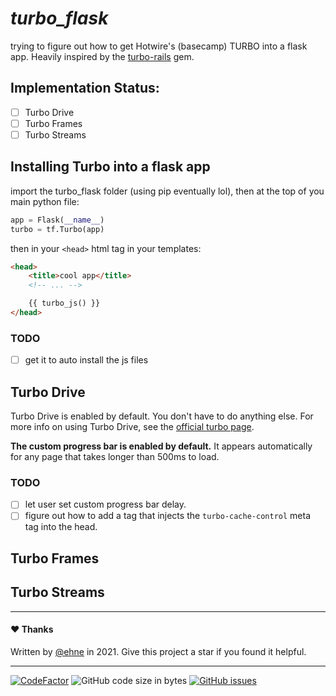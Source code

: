 # *turbo_flask*
trying to figure out how to get Hotwire's (basecamp) TURBO into a flask app. Heavily inspired by the [turbo-rails](https://github.com/hotwired/turbo-rails) gem.

## Implementation Status:
- [ ] Turbo Drive 
- [ ] Turbo Frames
- [ ] Turbo Streams

## Installing Turbo into a flask app
import the turbo_flask folder (using pip eventually lol), then at the top of you main python file:

```py
app = Flask(__name__)
turbo = tf.Turbo(app)
```

then in your `<head>` html tag in your templates:

```html
<head>
    <title>cool app</title>
    <!-- ... --> 

    {{ turbo_js() }}
</head>
```

### TODO
- [ ] get it to auto install the js files

## Turbo Drive
Turbo Drive is enabled by default. You don't have to do anything else. For more info on using Turbo Drive, see the [official turbo page](https://turbo.hotwire.dev/handbook/drive).

**The custom progress bar is enabled by default.** It appears automatically for any page that takes longer than 500ms to load.

### TODO
- [ ] let user set custom progress bar delay.
- [ ] figure out how to add a tag that injects the `turbo-cache-control` meta tag into the head.

## Turbo Frames

## Turbo Streams


---
  
####  ❤️ Thanks
  
Written by [@ehne](https://github.com/ehne) in 2021.  Give this project a star if you found it helpful. 
  
---
[![CodeFactor](https://www.codefactor.io/repository/github/ehne/turbo-flask/badge/main )](https://www.codefactor.io/repository/github/ehne/turbo-flask/overview/main) ![GitHub code size in bytes](https://img.shields.io/github/languages/code-size/ehne/turbo-flask ) [![GitHub issues](https://img.shields.io/github/issues-raw/ehne/graphX )](https://github.com/ehne/turbo-flask/issues)